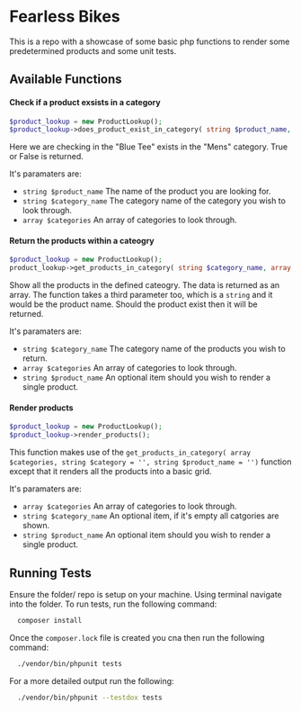 # Fearless Bikes
This is a repo with a showcase of some basic php functions to render some predetermined products and some unit tests.

## Available Functions

#### Check if a product exsists in a category
```php
$product_lookup = new ProductLookup();
$product_lookup->does_product_exist_in_category( string $product_name, string $category_name, array $categories );
```
Here we are checking in the "Blue Tee" exists in the "Mens" category. True or False is returned.

It's paramaters are:
- `string $product_name` The name of the product you are looking for.
- `string $category_name` The category name of the category you wish to look through.
- `array $categories` An array of categories to look through.


#### Return the products within a cateogry
```php
$product_lookup = new ProductLookup();
product_lookup->get_products_in_category( string $category_name, array $categories, string $product_name = '');
```
Show all the products in the defined cateogry. The data is returned as an array. The function takes a third parameter too, which is a `string` and it would be the product name. Should the product exist then it will be returned.

It's paramaters are:
- `string $category_name` The category name of the products you wish to return.
- `array $categories` An array of categories to look through.
- `string $product_name` An optional item should you wish to render a single product.


#### Render products
```php
$product_lookup = new ProductLookup();
$product_lookup->render_products();
```
This function makes use of the `get_products_in_category( array $categories, string $category = '', string $product_name = '')` function except that it renders all the products into a basic grid.

It's paramaters are:
- `array $categories` An array of categories to look through.
- `string $category_name` An optional item, if it's empty all catgories are shown.
- `string $product_name` An optional item should you wish to render a single product.




## Running Tests
Ensure the folder/ repo is setup on your machine. Using terminal navigate into the folder. To run tests, run the following command:

```bash
  composer install 
```

Once the `composer.lock` file is created you cna then run the following command:
```bash
  ./vendor/bin/phpunit tests
```

For a more detailed output run the following:
```bash
  ./vendor/bin/phpunit --testdox tests
```
